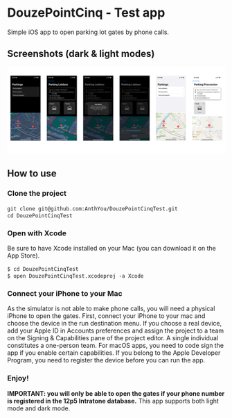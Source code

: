 # DouzePointCinq - Test app
Simple iOS app to open parking lot gates by phone calls.

## Screenshots (dark & light modes)
![Screenshots!](Images/screenshots.png "Screenshots")

## How to use

### Clone the project
```
git clone git@github.com:AnthYou/DouzePointCinqTest.git
cd DouzePointCinqTest
```

### Open with Xcode
Be sure to have Xcode installed on your Mac (you can download it on the App Store).

```
$ cd DouzePointCinqTest
$ open DouzePointCinqTest.xcodeproj -a Xcode
```

### Connect your iPhone to your Mac
As the simulator is not able to make phone calls, you will need a physical iPhone to open the gates.
First, connect your iPhone to your mac and choose the device in the run destination menu.
If you choose a real device, add your Apple ID in Accounts preferences and assign the project to a team on the Signing & Capabilities pane of the project editor.
A single individual constitutes a one-person team.
For macOS apps, you need to code sign the app if you enable certain capabilities.
If you belong to the Apple Developer Program, you need to register the device before you can run the app.

### Enjoy!
**IMPORTANT: you will only be able to open the gates if your phone number is registered in the 12p5 Intratone database.**
This app supports both light mode and dark mode.
